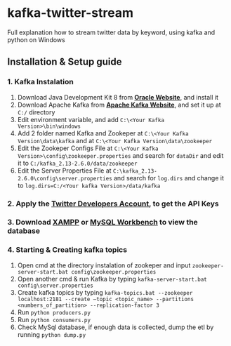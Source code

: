 # kafka-twitter-stream
Full explanation how to stream twitter data by keyword, using kafka and python on Windows
## Installation & Setup guide
### 1. Kafka Instalation
  1. Download Java Development Kit 8 from [**Oracle Website**](https://www.oracle.com/java/technologies/javase/javase-jdk8-downloads.html), and install it
  2. Download Apache Kafka from [**Apache Kafka Website**](https://kafka.apache.org/downloads), and set it up at ```C:/``` directory
  3. Edit environment variable, and add ```C:\<Your Kafka Version>\bin\windows```
  4. Add 2 folder named Kafka and Zookeper at ```C:\<Your Kafka Version\data\kafka``` and at ```C:\<Your Kafka Version\data\zookeeper``` 
  5. Edit the Zookeper Configs File at ```C:\<Your Kafka Version>\config\zookeeper.properties``` and search for ```dataDir``` and edit it to ```C:/kafka_2.13-2.6.0/data/zookeeper```
  6. Edit the Server Properties File at ```‪C:\kafka_2.13-2.6.0\config\server.properties``` and search for ```log.dirs``` and change it to ```log.dirs=C:/<Your kafka Version>/data/kafka```
### 2. Apply the [**Twitter Developers Account**](https://developer.twitter.com/en/apply-for-access), to get the API Keys
### 3. Download  [**XAMPP**](https://www.apachefriends.org/download.html) or [**MySQL Workbench**](https://dev.mysql.com/downloads/) to view the database
### 4. Starting & Creating kafka topics
  1. Open cmd at the directory instalation of zookeper and input
   ```zookeeper-server-start.bat config\zookeeper.properties``` 
  2. Open another cmd & run Kafka by typing
  ```kafka-server-start.bat config\server.properties```
  3. Create kafka topics by typing
   ```kafka-topics.bat --zookeeper localhost:2181 --create –topic <topic_name> --partitions <numbers_of_partition> --replication-factor 3```
  4. Run 
  ```python producers.py```
  5. Run 
  ```python consumers.py```
  6. Check MySql database, if enough data is collected, dump the etl by running
  ```python dump.py```
